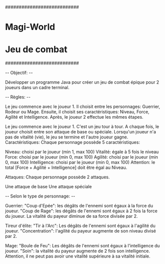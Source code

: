 ########################### 
#       Magi-World        #
#      Jeu de combat      #
###########################

-- Objectif: -- 

Développer un programme Java pour créer un jeu de combat épique pour 2 joueurs dans un cadre terminal.


-- Règles: --

Le jeu commence avec le joueur 1. Il choisit entre les personnages: Guerrier, Rodeur ou Mage.
Ensuite, il choisit ses caractéristiques: Niveau, Force, Agilité et Intelligence.
Après, le joueur 2 effectue les mêmes étapes.

Le jeu commence avec le joueur 1.
C'est un jeu tour à tour. A chaque fois, le joueur choisit entre son attaque de base ou spéciale.
Lorsqu'un joueur n'a pas de vitalité (vie), le jeu se termine et l'autre joueur gagne.
Caractéristiques: Chaque personnage possède 5 caractéristiques:

Niveau: choisi par le joueur (min 1, max 100)
Vitalité: égale à 5 fois le niveau
Force: choisi par le joueur (min 0, max 100)
Agilité: choisi par le joueur (min 0, max 100)
Intelligence: choisi par le joueur (min 0, max 100)
Attention: le total [Force + Agilité + Intelligence] doit être égal au Niveau.

Attaques: Chaque personnage possède 2 attaques.

Une attaque de base
Une attaque spéciale

-- Selon le type de personnage: --

Guerrier:
"Coup d'Epée": les dégâts de l'ennemi sont égaux à la force du joueur.
"Coup de Rage": les dégâts de l'ennemi sont égaux à 2 fois la force du joueur. 
La vitalité du payeur diminue de sa force divisée par 2.

Tireur d'élite:
"Tir à l'Arc": Les dégâts de l'ennemi sont égaux à l'agilité du joueur.
"Concentration": l'agilité du payeur augmente de son niveau divisé par 2.

Mage:
"Boule de Feu": Les dégâts de l'ennemi sont égaux à l'intelligence du joueur.
"Soin": la vitalité du payeur augmente de 2 fois son intelligence. 
Attention, il ne peut pas avoir une vitalité supérieure à sa vitalité initiale.

